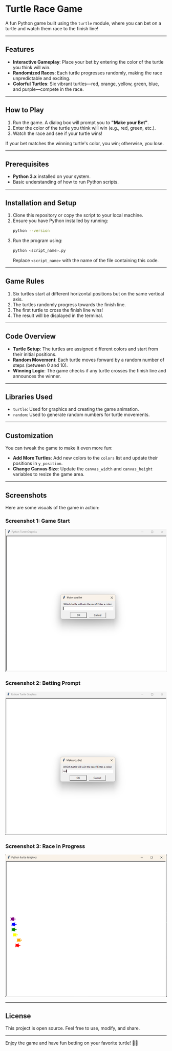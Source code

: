 # Turtle Race Game

A fun Python game built using the `turtle` module, where you can bet on a turtle and watch them race to the finish line!

---

## Features

- **Interactive Gameplay**: Place your bet by entering the color of the turtle you think will win.
- **Randomized Races**: Each turtle progresses randomly, making the race unpredictable and exciting.
- **Colorful Turtles**: Six vibrant turtles—red, orange, yellow, green, blue, and purple—compete in the race.

---

## How to Play

1. Run the game. A dialog box will prompt you to **"Make your Bet"**. 
2. Enter the color of the turtle you think will win (e.g., red, green, etc.).
3. Watch the race and see if your turtle wins!

If your bet matches the winning turtle's color, you win; otherwise, you lose.

---

## Prerequisites

- **Python 3.x** installed on your system.
- Basic understanding of how to run Python scripts.

---

## Installation and Setup

1. Clone this repository or copy the script to your local machine.
2. Ensure you have Python installed by running:  
    ```bash
    python --version
    ```
3. Run the program using:  
    ```bash
    python <script_name>.py
    ```
    Replace `<script_name>` with the name of the file containing this code.

---

## Game Rules

1. Six turtles start at different horizontal positions but on the same vertical axis.
2. The turtles randomly progress towards the finish line.
3. The first turtle to cross the finish line wins!
4. The result will be displayed in the terminal.

---

## Code Overview

- **Turtle Setup**: The turtles are assigned different colors and start from their initial positions.
- **Random Movement**: Each turtle moves forward by a random number of steps (between 0 and 10).
- **Winning Logic**: The game checks if any turtle crosses the finish line and announces the winner.

---

## Libraries Used

- `turtle`: Used for graphics and creating the game animation.
- `random`: Used to generate random numbers for turtle movements.

---

## Customization

You can tweak the game to make it even more fun:
- **Add More Turtles**: Add new colors to the `colors` list and update their positions in `y_position`.
- **Change Canvas Size**: Update the `canvas_width` and `canvas_height` variables to resize the game area.

---

## Screenshots

Here are some visuals of the game in action:

### Screenshot 1: Game Start
![Game Start](Output1.png)

### Screenshot 2: Betting Prompt
![Race in Progress](Output3.png)

### Screenshot 3: Race in Progress
![Betting Prompt](Output2.png)

---

## License

This project is open source. Feel free to use, modify, and share.

---

Enjoy the game and have fun betting on your favorite turtle! 🐢🎉